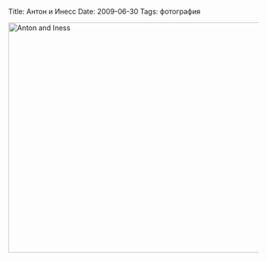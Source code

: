 Title: Антон и Инесс
Date: 2009-06-30
Tags: фотография

<div class="text"><p><a href="http://www.flickr.com/photos/alexeypegov/3675949632/" title="Anton and Iness by a-pegov, on Flickr"><img src="http://farm4.static.flickr.com/3652/3675949632_5e6afb9a78_o.jpg" width="700" height="464" alt="Anton and Iness" /></a></p></div>
